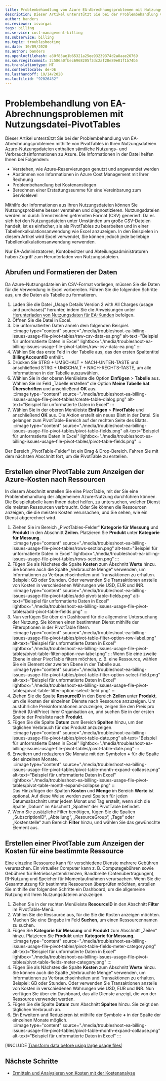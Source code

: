 ```yaml
---
title: Problembehandlung von Azure EA-Abrechnungsproblemen mit Nutzungsdatei-PivotTables
description: Dieser Artikel unterstützt Sie bei der Problembehandlung von Abrechnungsproblemen von Enterprise Agreement (EA) mithilfe von PivotTables, die aus Ihren CSV-Nutzungsdateien erstellt wurden.
author: banders
ms.reviewer: isvargas
tags: billing
ms.service: cost-management-billing
ms.subservice: billing
ms.topic: troubleshooting
ms.date: 10/09/2020
ms.author: banders
ms.openlocfilehash: a30f85ae1b65321a25ee93239374d2a8aae26769
ms.sourcegitcommit: 2c586a0fbec6968205f3dc2af20e89e01f1b74b5
ms.translationtype: HT
ms.contentlocale: de-DE
ms.lasthandoff: 10/14/2020
ms.locfileid: "92026432"
---
```

# <a name="troubleshoot-ea-billing-issues-with-usage-file-pivot-tables"></a>Problembehandlung von EA-Abrechnungsproblemen mit Nutzungsdatei-PivotTables

Dieser Artikel unterstützt Sie bei der Problembehandlung von EA-Abrechnungsproblemen mithilfe von PivotTables in Ihren Nutzungsdateien. Azure-Nutzungsdateien enthalten sämtliche Nutzungs- und Verbrauchsinformationen zu Azure. Die Informationen in der Datei helfen Ihnen bei Folgendem:

- Verstehen, wie Azure-Reservierungen genutzt und angewendet werden
- Abstimmen von Informationen in Azure Cost Management mit Ihrer Rechnung
- Problembehandlung bei Kostenanstiegen
- Berechnen einer Erstattungssumme für eine Vereinbarung zum Servicelevel

Mithilfe der Informationen aus Ihren Nutzungsdateien können Sie Nutzungsprobleme besser verstehen und diagnostizieren. Nutzungsdateien werden im durch Trennzeichen getrennten Format (CSV) generiert. Da es sich bei den Nutzungsdateien unter Umständen um große CSV-Dateien handelt, ist es einfacher, sie als PivotTables zu bearbeiten und in einer Tabellenkalkulationsanwendung wie Excel anzuzeigen. In den Beispielen in diesem Artikel wird Excel verwendet, Sie können jedoch jede beliebige Tabellenkalkulationsanwendung verwenden.

Nur EA-Administratoren, Kontobesitzer und Abteilungsadministratoren haben Zugriff zum Herunterladen von Nutzungsdateien.

## <a name="get-the-data-and-format-it"></a>Abrufen und Formatieren der Daten

Da Azure-Nutzungsdateien im CSV-Format vorliegen, müssen Sie die Daten für die Verwendung in Excel vorbereiten. Führen Sie die folgenden Schritte aus, um die Daten als Tabelle zu formatieren.

1. Laden Sie die Datei „Usage Details Version 2 with All Charges (usage and purchases)“ herunter, indem Sie die Anweisungen unter [Herunterladen von Nutzungsdaten für EA-Kunden](https://docs.microsoft.com/azure/cost-management-billing/manage/download-azure-invoice-daily-usage-date#download-usage-for-ea-customers) befolgen.
1. Öffnen Sie die Datei in Excel.
1. Die unformatierten Daten ähneln dem folgenden Beispiel.  
    :::image type="content" source="./media/troubleshoot-ea-billing-issues-usage-file-pivot-tables/raw-csv-data-ea.png" alt-text="Beispiel für unformatierte Daten in Excel" lightbox="./media/troubleshoot-ea-billing-issues-usage-file-pivot-tables/raw-csv-data-ea.png" :::
1. Wählen Sie das erste Feld in der Tabelle aus, das den ersten Spaltentitel **BillingAccountID** enthält.
1. Drücken Sie STRG + UMSCHALT + NACH-UNTEN-TASTE und anschließend STRG + UMSCHALT + NACH-RECHTS-TASTE, um alle Informationen in der Tabelle auszuwählen.
1. Wählen Sie in der oberen Menüleiste die Option **Einfügen** > **Tabelle** aus. Wählen Sie im Feld „Tabelle erstellen“ die Option **Meine Tabelle hat Überschriften** und anschließend **OK** aus.  
    :::image type="content" source="./media/troubleshoot-ea-billing-issues-usage-file-pivot-tables/create-table-dialog.png" alt-text="Beispiel für unformatierte Daten in Excel" :::
1. Wählen Sie in der oberen Menüleiste **Einfügen** > **PivotTable** und anschließend **OK** aus. Die Aktion erstellt ein neues Blatt in der Datei. Sie gelangen zum PivotTable-Bereich auf der rechten Seite des Blatts.  
    :::image type="content" source="./media/troubleshoot-ea-billing-issues-usage-file-pivot-tables/pivot-table-fields.png" alt-text="Beispiel für unformatierte Daten in Excel" lightbox="./media/troubleshoot-ea-billing-issues-usage-file-pivot-tables/pivot-table-fields.png" :::

Der Bereich „PivotTable-Felder“ ist ein Drag & Drop-Bereich. Fahren Sie mit dem nächsten Abschnitt fort, um die PivotTable zu erstellen.

## <a name="create-pivot-table-to-view-azure-costs-by-resources"></a>Erstellen einer PivotTable zum Anzeigen der Azure-Kosten nach Ressourcen

In diesem Abschnitt erstellen Sie eine PivotTable, mit der Sie eine Problembehandlung der allgemeinen Azure-Nutzung durchführen können. Die Beispieltabelle kann Ihnen dabei helfen, zu untersuchen, welcher Dienst die meisten Ressourcen verbraucht. Oder Sie können die Ressourcen anzeigen, die die meisten Kosten verursachen, und Sie sehen, wie ein Dienst abgerechnet wird.

1. Ziehen Sie im Bereich „PivotTables-Felder“ **Kategorie für Messung** und **Produkt** in den Abschnitt **Zeilen**. Platzieren Sie **Produkt** unter **Kategorie für Messung**.  
    :::image type="content" source="./media/troubleshoot-ea-billing-issues-usage-file-pivot-tables/rows-section.png" alt-text="Beispiel für unformatierte Daten in Excel" lightbox="./media/troubleshoot-ea-billing-issues-usage-file-pivot-tables/rows-section.png" :::
1. Fügen Sie als Nächstes die Spalte **Kosten** zum Abschnitt **Werte** hinzu. Sie können auch die Spalte „Verbrauchte Menge“ verwenden, um Informationen zu Verbrauchseinheiten und Transaktionen zu erhalten. Beispiel: GB oder Stunden. Oder verwenden Sie Transaktionen anstelle von Kosten in verschiedenen Währungen wie USD, EUR und INR.  
    :::image type="content" source="./media/troubleshoot-ea-billing-issues-usage-file-pivot-tables/add-pivot-table-fields.png" alt-text="Beispiel für unformatierte Daten in Excel" lightbox="./media/troubleshoot-ea-billing-issues-usage-file-pivot-tables/add-pivot-table-fields.png" :::
1. Nun verfügen Sie über ein Dashboard für die allgemeine Untersuchung der Nutzung. Sie können einen bestimmten Dienst mithilfe der Filteroptionen in der PivotTable filtern.  
    :::image type="content" source="./media/troubleshoot-ea-billing-issues-usage-file-pivot-tables/pivot-table-filter-option-row-label.png" alt-text="Beispiel für unformatierte Daten in Excel" lightbox="./media/troubleshoot-ea-billing-issues-usage-file-pivot-tables/pivot-table-filter-option-row-label.png" :::
    Wenn Sie eine zweite Ebene in einer PivotTable filtern möchten, z. B. eine Ressource, wählen Sie ein Element der zweiten Ebene in der Tabelle aus.  
    :::image type="content" source="./media/troubleshoot-ea-billing-issues-usage-file-pivot-tables/pivot-table-filter-option-select-field.png" alt-text="Beispiel für unformatierte Daten in Excel" lightbox="./media/troubleshoot-ea-billing-issues-usage-file-pivot-tables/pivot-table-filter-option-select-field.png" :::
1. Ziehen Sie die Spalte **ResourceID** in den Bereich **Zeilen** unter **Produkt**, um die Kosten der einzelnen Dienste nach Ressource anzuzeigen. Um ausführliche Preisinformationen anzuzeigen, zeigen Sie den Preis pro Einheit (UnitPrice) Ihrer Organisation an, und suchen Sie in der ersten Spalte der Preisliste nach **Produkt**.
1. Fügen Sie die Spalte **Datum** zum Bereich **Spalten** hinzu, um den täglichen Verbrauch für das Produkt anzuzeigen.  
    :::image type="content" source="./media/troubleshoot-ea-billing-issues-usage-file-pivot-tables/pivot-table-date.png" alt-text="Beispiel für unformatierte Daten in Excel" lightbox="./media/troubleshoot-ea-billing-issues-usage-file-pivot-tables/pivot-table-date.png" :::
1. Erweitern und reduzieren Sie Monate mit den Symbolen **+** für die Spalte der einzelnen Monate.  
    :::image type="content" source="./media/troubleshoot-ea-billing-issues-usage-file-pivot-tables/pivot-table-month-expand-collapse.png" alt-text="Beispiel für unformatierte Daten in Excel" lightbox="./media/troubleshoot-ea-billing-issues-usage-file-pivot-tables/pivot-table-month-expand-collapse.png" :::  
    Das Hinzufügen der Spalten **Kosten** und **Menge** im Bereich **Werte** ist optional. Auf diese Weise werden zwei Spalten für jeden Datumsabschnitt unter jedem Monat und Tag erstellt, wenn sich die Spalte „Datum“ im Abschnitt „Spalten“ der PivotTable befindet.
1. Wenn Sie zusätzliche Filter benötigen, fügen Sie die Spalten „SubscriptionID“, „Abteilung“, „ResourceGroup“, „Tags“ oder „Kostenstelle“ zum Bereich **Filter** hinzu, und wählen Sie das gewünschte Element aus.

## <a name="create-pivot-table-to-view-cost-for-a-specific-resource"></a>Erstellen einer PivotTable zum Anzeigen der Kosten für eine bestimmte Ressource

Eine einzelne Ressource kann für verschiedene Dienste mehrere Gebühren verursachen. Ein virtueller Computer kann z. B. Computegebühren sowie Gebühren für Betriebssystemlizenzen, Bandbreite (Datenübertragungen), RI-Nutzung und Speicher für Momentaufnahmen verursachen. Wenn Sie die Gesamtnutzung für bestimmte Ressourcen überprüfen möchten, erstellen Sie mithilfe der folgenden Schritte ein Dashboard, um die allgemeine Nutzung mit Ihren Nutzungsdateien anzuzeigen.

1. Ziehen Sie in der rechten Menüleiste **ResourceID** in den Abschnitt **Filter** im PivotTable-Menü.
1. Wählen Sie die Ressource aus, für die Sie die Kosten anzeigen möchten. Machen Sie eine Eingabe im Feld **Suchen**, um einen Ressourcennamen zu suchen.
1. Fügen Sie **Kategorie für Messung** und **Produkt** zum Abschnitt „Zeilen“ hinzu. Platzieren Sie **Produkt** unter **Kategorie für Messung**.  
    :::image type="content" source="./media/troubleshoot-ea-billing-issues-usage-file-pivot-tables/pivot-table-fields-meter-category.png" alt-text="Beispiel für unformatierte Daten in Excel" lightbox="./media/troubleshoot-ea-billing-issues-usage-file-pivot-tables/pivot-table-fields-meter-category.png" :::
1. Fügen Sie als Nächstes die Spalte **Kosten** zum Abschnitt **Werte** hinzu. Sie können auch die Spalte „Verbrauchte Menge“ verwenden, um Informationen zu Verbrauchseinheiten und Transaktionen zu erhalten. Beispiel: GB oder Stunden. Oder verwenden Sie Transaktionen anstelle von Kosten in verschiedenen Währungen wie USD, EUR und INR. Nun verfügen Sie über ein Dashboard, das alle Dienste anzeigt, die von der Ressource verwendet werden.
1. Fügen Sie die Spalte **Datum** zum Abschnitt **Spalten** hinzu. Sie zeigt den täglichen Verbrauch an.
1. Ein Erweitern und Reduzieren ist mithilfe der Symbole **+** in der Spalte der einzelnen Monate möglich.  
    :::image type="content" source="./media/troubleshoot-ea-billing-issues-usage-file-pivot-tables/pivot-table-month-expand-collapse.png" alt-text="Beispiel für unformatierte Daten in Excel" :::

[!INCLUDE [Transform data before using large usage files](../../../includes/cost-management-billing-transform-data-before-using-large-usage-files.md)]

## <a name="next-steps"></a>Nächste Schritte

- [Ermitteln und Analysieren von Kosten mit der Kostenanalyse](../costs/quick-acm-cost-analysis.md)